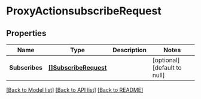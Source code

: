 # ProxyActionsubscribeRequest

## Properties
Name | Type | Description | Notes
------------ | ------------- | ------------- | -------------
**Subscribes** | [**[]SubscribeRequest**](SubscribeRequest.md) |  | [optional] [default to null]

[[Back to Model list]](../README.md#documentation-for-models) [[Back to API list]](../README.md#documentation-for-api-endpoints) [[Back to README]](../README.md)


